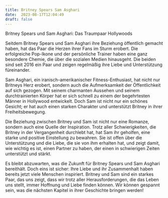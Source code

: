 ```yaml
---
title: Britney Spears Sam Asghari
date:  2023-08-17T12:04:49
draft: false
---
```


Britney Spears und Sam Asghari: Das Traumpaar Hollywoods

Seitdem Britney Spears und Sam Asghari ihre Beziehung öffentlich gemacht haben, hat das Paar die Herzen ihrer Fans im Sturm erobert. Die erfolgreiche Pop-Ikone und der persönliche Trainer haben eine ganz besondere Chemie, die über die sozialen Medien hinausgeht. Die beiden sind seit 2016 ein Paar und zeigen regelmäßig ihre Liebe und Unterstützung füreinander.

Sam Asghari, ein iranisch-amerikanischer Fitness-Enthusiast, hat nicht nur Britneys Herz erobert, sondern auch die Aufmerksamkeit der Öffentlichkeit auf sich gezogen. Mit seinem charmanten Aussehen und seinem durchtrainierten Körper hat er sich schnell zu einem der begehrtesten Männer in Hollywood entwickelt. Doch Sam ist nicht nur ein schönes Gesicht; er hat auch einen starken Charakter und unterstützt Britney in ihrer Freiheitsbewegung.

Die Beziehung zwischen Britney und Sam ist nicht nur eine Romanze, sondern auch eine Quelle der Inspiration. Trotz aller Schwierigkeiten, die Britney in der Vergangenheit durchlebt hat, hat Sam ihr geholfen, eine starke und positive Einstellung zu bewahren. Sie ist offen über die Unterstützung und die Liebe, die sie von ihm erhalten hat, und zeigt damit, wie wichtig es ist, einen Partner zu haben, der einen in schwierigen Zeiten unterstützt und stärkt.

Es bleibt abzuwarten, was die Zukunft für Britney Spears und Sam Asghari bereithält. Doch eins ist sicher: Ihre Liebe und ihr Zusammenhalt haben bereits jetzt viele Menschen inspiriert. Britney und Sam sind ein starkes Paar, das uns zeigt, dass wir trotz aller Herausforderungen, die das Leben uns stellt, immer Hoffnung und Liebe finden können. Wir können gespannt sein, was die nächsten Kapitel in ihrer Geschichte bringen werden!